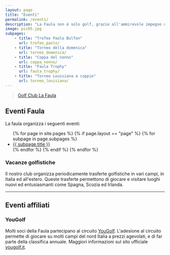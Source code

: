 ```yaml
---
layout: page
title: "Eventi"
permalink: /eventi/
description: "La Faula non é solo golf, grazie all'ammirevole impegno dei soci,  numerosi sono gli eventi e le trasferte che vengono organizzati"
image: pic05.jpg
subpages: 
    - title: "Trofeo Paolo Bulfon"
      url: trofeo_paolo/
    - title: "Torneo della domenica"
      url: torneo_domenica/
    - title: "Coppa del nonno"
      url: coppa_nonno/
    - title: "Faula Trophy"
      url: faula_trophy/
    - title: "Torneo Louisiana a coppie"
      url: torneo_louisiana/
---
```


<div class="fb-page image right 6u" data-href="https://www.facebook.com/golfudineclub/" data-tabs="events" data-width="500" data-height="" data-small-header="false" data-adapt-container-width="true" data-hide-cover="false" data-show-facepile="true"><blockquote cite="https://www.facebook.com/golfudineclub/" class="fb-xfbml-parse-ignore"><a href="https://www.facebook.com/golfudineclub/">Golf Club La Faula</a></blockquote></div>


## Eventi Faula

La faula organizza i seguenti eventi:

<ul>
{% for page in site.pages %}
	{% if page.layout == "page" %}
			{% for subpage in page.subpages %}
					<li><a href="{{ page.url | relative_url | append: subpage.url }}">{{ subpage.title }}</a></li>
			{% endfor %}
  {% endif %}
{% endfor %}
</ul>


### Vacanze golfistiche

Il nostro club organizza periodicamente trasferte golfistiche in vari campi, in Italia ed all'estero.
Queste trasferte permettono di giocare e visitare luoghi nuovi ed entusiasmanti come Spagna, Scozia ed Irlanda.

<hr>

## Eventi affiliati

### YouGolf

Molti soci della Faula partecipano al circuito [YouGolf](https://yougolf.it/).
L'adesione al circuito permette di giocare su molti campi del nord Italia a prezzi agevolati, e di far parte della classifica annuale.
Maggiori informazioni sul sito ufficiale [yougolf.it](https://yougolf.it).
